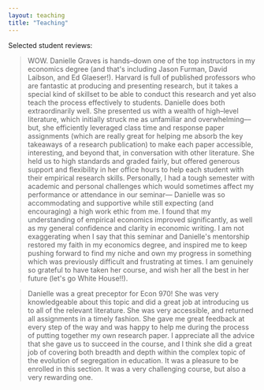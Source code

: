 ```yaml
---
layout: teaching
title: "Teaching"
---
```


Selected student reviews: 

> WOW. Danielle Graves is hands–down one of the top instructors in my economics degree (and that's including Jason Furman,
David Laibson, and Ed Glaeser!). Harvard is full of published professors who are fantastic at producing and presenting research,
but it takes a special kind of skillset to be able to conduct this research and yet also teach the process effectively to students.
Danielle does both extraordinarily well. She presented us with a wealth of high–level literature, which initially struck me as
unfamiliar and overwhelming–– but, she efficiently leveraged class time and response paper assignments (which are really great
for helping me absorb the key takeaways of a research publication) to make each paper accessible, interesting, and beyond that, in
conversation with other literature. She held us to high standards and graded fairly, but offered generous support and flexibility in her
office hours to help each student with their empirical research skills. Personally, I had a tough semester with academic and
personal challenges which would sometimes affect my performance or attendance in our seminar–– Danielle was so
accommodating and supportive while still expecting (and encouraging) a high work ethic from me. I found that my understanding of
empirical economics improved significantly, as well as my general confidence and clarity in economic writing. I am not exaggerating
when I say that this seminar and Danielle's mentorship restored my faith in my economics degree, and inspired me to keep
pushing forward to find my niche and own my progress in something which was previously difficult and frustrating at times. I am
genuinely so grateful to have taken her course, and wish her all the best in her future (let's go White House!!).

> Danielle was a great preceptor for Econ 970! She was very knowledgeable about this topic and did a great job at introducing us to
all of the relevant literature. She was very accessible, and returned all assignments in a timely fashion. She gave me great feedback
at every step of the way and was happy to help me during the process of putting together my own research paper. I appreciate all the
advice that she gave us to succeed in the course, and I think she did a great job of covering both breadth and depth within the
complex topic of the evolution of segregation in education. It was a pleasure to be enrolled in this section. It was a very challenging
course, but also a very rewarding one.
